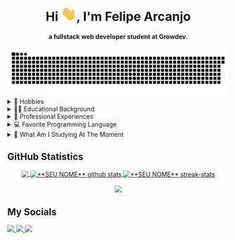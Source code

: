<div align="center">
<h1 align="center">Hi <img width="35" src="https://github.com/1999AZZAR/1999AZZAR/blob/main/resources/img/waving.gif">, I'm Felipe Arcanjo</h1>
<h4 align="center">a fullstack web developer student at Growdev.</h4>
</div>

<div align="center">
	<img src="https://github.com/Fehlpe/Fehlpe/blob/output/github-contribution-grid-snake.svg" alt="">
</div>


      
<details>
  <summary>🎸 Hobbies</summary> 
  
<div align="center">
  - 🎸 I love playing the guitar. <br>
  - 🎮 Play Video-Games. <br>
  - 📕 Reading Sci-Fi Books <br>
  - ⚽ Play Football <br>
 
</div>
</details>

<details>
  <summary>👨‍🎓 Educational Background</summary>
<div align="center">
- 📝 Studying Control Engineering at Universidade Tecnológica Federal do Paraná
</div>
</details>

<details>
  <summary>👷 Professional Experiences</summary>
<div align="center">
- None (at the moment)
 
</div>
</details>

<details>
  <summary>💻 Favorite Programming Language</summary>
   
<div align="center">
 - JS    
 - C#
</div>
</details>

<details>
  <summary>🧮 What Am I Studying At The Moment</summary>
<div align="center">
  - HTML5
  - CSS3
  - JS
  - C#
 
</div>
</details>

## **GitHub Statistics**
<div align="center">
<a href="https://github.com/Fehlpe">
  <img align="center" src="https://github-readme-stats.vercel.app/api/top-langs/?username=Fehlpe&theme=highcontrast&hide_langs_below=1" />
</a>

<a href="https://github.com/Fehlpe">
 <img align="center" src="https://github-readme-stats.vercel.app/api?username=Fehlpe&show_icons=true&theme=highcontrast&line_height=40" alt="**SEU NOME** github stats"/>
</a>
   
    
<a href="https://github.com/Fehlpe">
 <img align="center" height=314 src="http://github-readme-streak-stats.herokuapp.com?user=Fehlpe&theme=highcontrast&date_format=j%20M%5B%20Y%5D&ring=C2CB12&currStreakLabel=C2CB12&fire=C2CB12&sideNums=00FEFE&currStreakNum=00FEFE" alt="**SEU NOME** streak-stats"/>
</a>
 
 </br>
  </br>
<img  src="https://github-profile-trophy.vercel.app/?username=Fehlpe&theme=highcontrast&title=Stars,Followers,Commit,Repo&margin-w=30&margin-h=30&row=1&column=4&no-frame=true" />
</div>

## **My Socials**

<a href="https://twitter.com/Ljames666Ljames](https://twitter.com/felpearc">
  <img src="https://img.shields.io/badge/Twitter-1DA1F2?style=for-the-badge&logo=twitter&logoColor=white" />  
</a>
<a href="https://www.instagram.com/pazjamerson/](https://www.instagram.com/fehlpee/">
  <img src="https://img.shields.io/badge/Instagram-E4405F?style=for-the-badge&logo=instagram&logoColor=white" />  
</a>
<a href="https://www.linkedin.com/in/jamerson-paz/](https://www.linkedin.com/in/felipe-arcanjo-chaves-66569123b/">
  <img src="https://img.shields.io/badge/LinkedIn-0077B5?style=for-the-badge&logo=linkedin&logoColor=white" />
</a>
